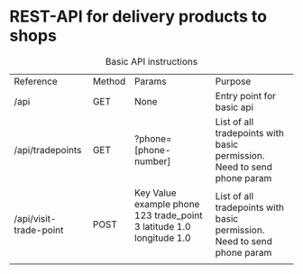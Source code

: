 # REST-API for delivery products to shops

<table>
    <caption>Basic API instructions</caption>
    <tr>
        <td>
            Reference
        </td>
        <td>
            Method
        </td>
        <td>
            Params
        </td>
        <td>
            Purpose
        </td>
    </tr>
    <tr>
        <td>
            /api
        </td>
        <td>
            GET
        </td>
        <td>
            None
        </td>
        <td>
            Entry point for basic api
        </td>
    </tr>
        <tr>
        <td>
            /api/tradepoints
        </td>
        <td>
            GET
        </td>
        <td>
            ?phone=[phone-number]
        </td>
        <td>
            List of all tradepoints with basic permission. Need to send phone param
        </td>
    </tr>
        </tr>
        <tr>
        <td>
            /api/visit-trade-point
        </td>
        <td>
            POST
        </td>
        <td>
            <table>
                <tr>
                    Key
                </tr>
                <tr>
                    Value example
                </tr>
                <tr>
                    phone
                </tr>
                <tr>
                    123
                </tr>
                <tr>
                    trade_point
                </tr>
                <tr>
                    3
                </tr>
                <tr>
                    latitude
                </tr>
                <tr>
                    1.0
                </tr>
                <tr>
                    longitude
                </tr>
                <tr>
                    1.0
                </tr>
            </table>
        </td>
        <td>
            List of all tradepoints with basic permission. Need to send phone param
        </td>
    </tr>
<table>

